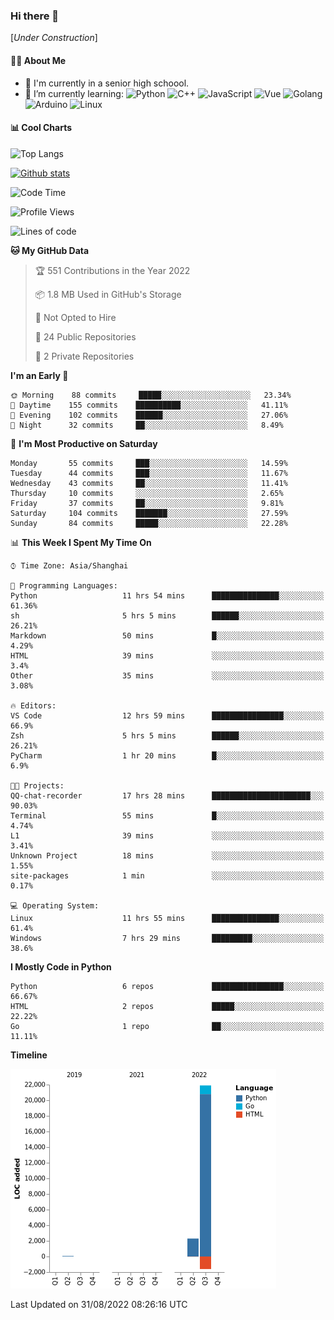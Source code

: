 ### Hi there 👋

\[*Under Construction*\]

<!--
**NoNormalCreeper/NoNormalCreeper** is a ✨ _special_ ✨ repository because its `README.md` (this file) appears on your GitHub profile.

Here are some ideas to get you started:

- 🔭 I’m currently working on ...
- 🌱 I’m currently learning ...
- 👯 I’m looking to collaborate on ...
- 🤔 I’m looking for help with ...
- 💬 Ask me about ...
- 📫 How to reach me: ...
- 😄 Pronouns: ...
- ⚡ Fun fact: ...
-->

#### 👩‍💻 About Me

- 🏫 I'm currently in a senior high schoool.
- 🌱 I’m currently learning: 
![Python](https://img.shields.io/badge/-Python-blue?style=flat-square&logo=Python&logoColor=fff)
![C++](https://img.shields.io/badge/-C%2B%2B-00599C?style=flat-square&logo=C%2B%2B&logoColor=fff)
![JavaScript](https://img.shields.io/badge/-JavaScript-ffca18?style=flat-square&logo=JavaScript&logoColor=fff)
![Vue](https://img.shields.io/badge/-Vue-4FC08D?style=flat-square&logo=Vue.js&logoColor=fff)
![Golang](https://img.shields.io/badge/-Go-007d9c?style=flat-square&logo=Go&logoColor=fff)
![Arduino](https://img.shields.io/badge/-Arduino-00979D?style=flat-square&logo=Arduino&logoColor=fff)
![Linux](https://img.shields.io/badge/-Linux-FCC624?style=flat-square&logo=Linux&logoColor=fff)

#### 📊 Cool Charts

![Top Langs](https://github-readme-stats.vercel.app/api/top-langs/?username=NoNormalCreeper&layout=compact)

[![Github stats](https://github-readme-stats.vercel.app/api?username=NoNormalCreeper&show_icons=true)](https://github.com/anuraghazra/github-readme-stats)

<!--START_SECTION:waka-->
![Code Time](http://img.shields.io/badge/Code%20Time-69%20hrs%207%20mins-blue)

![Profile Views](http://img.shields.io/badge/Profile%20Views-4-blue)

![Lines of code](https://img.shields.io/badge/From%20Hello%20World%20I%27ve%20Written-23%20Thousand%20lines%20of%20code-blue)

**🐱 My GitHub Data** 

> 🏆 551 Contributions in the Year 2022
 > 
> 📦 1.8 MB Used in GitHub's Storage 
 > 
> 🚫 Not Opted to Hire
 > 
> 📜 24 Public Repositories 
 > 
> 🔑 2 Private Repositories  
 > 
**I'm an Early 🐤** 

```text
🌞 Morning    88 commits     █████░░░░░░░░░░░░░░░░░░░░   23.34% 
🌆 Daytime    155 commits    ██████████░░░░░░░░░░░░░░░   41.11% 
🌃 Evening    102 commits    ██████░░░░░░░░░░░░░░░░░░░   27.06% 
🌙 Night      32 commits     ██░░░░░░░░░░░░░░░░░░░░░░░   8.49%

```
📅 **I'm Most Productive on Saturday** 

```text
Monday       55 commits     ███░░░░░░░░░░░░░░░░░░░░░░   14.59% 
Tuesday      44 commits     ███░░░░░░░░░░░░░░░░░░░░░░   11.67% 
Wednesday    43 commits     ██░░░░░░░░░░░░░░░░░░░░░░░   11.41% 
Thursday     10 commits     ░░░░░░░░░░░░░░░░░░░░░░░░░   2.65% 
Friday       37 commits     ██░░░░░░░░░░░░░░░░░░░░░░░   9.81% 
Saturday     104 commits    ███████░░░░░░░░░░░░░░░░░░   27.59% 
Sunday       84 commits     █████░░░░░░░░░░░░░░░░░░░░   22.28%

```


📊 **This Week I Spent My Time On** 

```text
⌚︎ Time Zone: Asia/Shanghai

💬 Programming Languages: 
Python                   11 hrs 54 mins      ███████████████░░░░░░░░░░   61.36% 
sh                       5 hrs 5 mins        ██████░░░░░░░░░░░░░░░░░░░   26.21% 
Markdown                 50 mins             █░░░░░░░░░░░░░░░░░░░░░░░░   4.29% 
HTML                     39 mins             ░░░░░░░░░░░░░░░░░░░░░░░░░   3.4% 
Other                    35 mins             ░░░░░░░░░░░░░░░░░░░░░░░░░   3.08%

🔥 Editors: 
VS Code                  12 hrs 59 mins      ████████████████░░░░░░░░░   66.9% 
Zsh                      5 hrs 5 mins        ██████░░░░░░░░░░░░░░░░░░░   26.21% 
PyCharm                  1 hr 20 mins        █░░░░░░░░░░░░░░░░░░░░░░░░   6.9%

🐱‍💻 Projects: 
QQ-chat-recorder         17 hrs 28 mins      ██████████████████████░░░   90.03% 
Terminal                 55 mins             █░░░░░░░░░░░░░░░░░░░░░░░░   4.74% 
L1                       39 mins             ░░░░░░░░░░░░░░░░░░░░░░░░░   3.41% 
Unknown Project          18 mins             ░░░░░░░░░░░░░░░░░░░░░░░░░   1.55% 
site-packages            1 min               ░░░░░░░░░░░░░░░░░░░░░░░░░   0.17%

💻 Operating System: 
Linux                    11 hrs 55 mins      ███████████████░░░░░░░░░░   61.4% 
Windows                  7 hrs 29 mins       █████████░░░░░░░░░░░░░░░░   38.6%

```

**I Mostly Code in Python** 

```text
Python                   6 repos             ████████████████░░░░░░░░░   66.67% 
HTML                     2 repos             █████░░░░░░░░░░░░░░░░░░░░   22.22% 
Go                       1 repo              ██░░░░░░░░░░░░░░░░░░░░░░░   11.11%

```


**Timeline**

![Chart not found](https://raw.githubusercontent.com/NoNormalCreeper/NoNormalCreeper/main/charts/bar_graph.png) 


 Last Updated on 31/08/2022 08:26:16 UTC
<!--END_SECTION:waka-->

